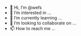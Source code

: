 - 👋 Hi, I’m @wefs
- 👀 I’m interested in ...
- 🌱 I’m currently learning ...
- 💞️ I’m looking to collaborate on ...
- 📫 How to reach me ...

<!---
wefs/wefs is a ✨ special ✨ repository because its `README.md` (this file) appears on your GitHub profile.
You can click the Preview link to take a look at your changes.
--->
